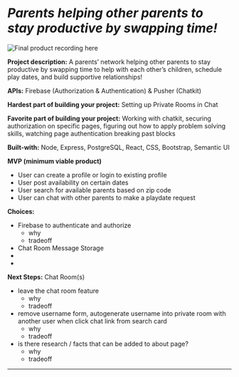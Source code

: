 *Parents helping other parents to stay productive by swapping time!*
========

![Final product recording here](Daaimah_final_project_parent_timeswap.gif)

**Project description:** 
A parents’ network helping other parents to stay productive by swapping time to help with each other’s children, schedule play dates, and build supportive relationships!

**APIs:** Firebase (Authorization & Authentication) & Pusher (Chatkit)

**Hardest part of building your project:** Setting up Private Rooms in Chat

**Favorite part of building your project:** Working with chatkit, securing authorization on specific pages, figuring out how to apply problem solving skills, watching page authentication breaking past blocks

**Built-with:** Node, Express, PostgreSQL, React, CSS, Bootstrap, Semantic UI

**MVP (minimum viable product)** 
* User can create a profile or login to existing profile
* User post availability on certain dates
* User search for available parents based on zip code
* User can chat with other parents to make a playdate request


**Choices:**
* Firebase to authenticate and authorize
  * why
  * tradeoff
* Chat Room Message Storage
* 
* 

**Next Steps:**
Chat Room(s)
* leave the chat room feature
  * why
  * tradeoff
* remove username form, autogenerate username into private room with another user when click chat link from search card
  * why
  * tradeoff
* is there research / facts that can be added to about page?
  * why
  * tradeoff








------------------
